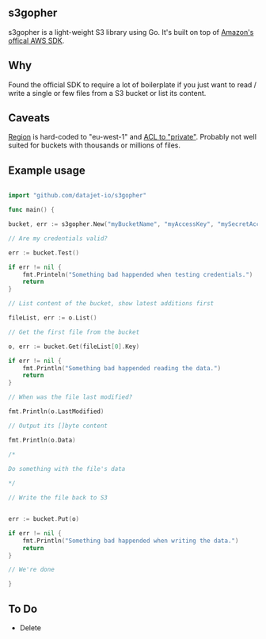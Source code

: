 ## s3gopher
s3gopher is a light-weight S3 library using Go. It's built on top of [Amazon's offical AWS SDK](https://github.com/aws/aws-sdk-go/aws).

## Why
Found the official SDK to require a lot of boilerplate if you just want to read / write a single or few files from a S3 bucket or list its content.

## Caveats 

[Region](http://docs.aws.amazon.com/AWSEC2/latest/UserGuide/using-regions-availability-zones.html) is hard-coded to "eu-west-1" and [ACL to "private"](http://docs.aws.amazon.com/AmazonS3/latest/dev/acl-overview.html#canned-acl). Probably not well suited for buckets with thousands or millions of files.

## Example usage

```go

import "github.com/datajet-io/s3gopher"

func main() {

bucket, err := s3gopher.New("myBucketName", "myAccessKey", "mySecretAccessKey")

// Are my credentials valid?

err := bucket.Test()

if err != nil {
	fmt.Printeln("Something bad happended when testing credentials.")
	return
}

// List content of the bucket, show latest additions first

fileList, err := o.List()

// Get the first file from the bucket

o, err := bucket.Get(fileList[0].Key)

if err != nil {
	fmt.Println("Something bad happended reading the data.")
	return
}

// When was the file last modified?

fmt.Println(o.LastModified)

// Output its []byte content

fmt.Println(o.Data)

/*

Do something with the file's data
	
*/

// Write the file back to S3


err := bucket.Put(o)

if err != nil {
	fmt.Println("Something bad happended when writing the data.")
	return
}

// We're done

}


```


## To Do

* Delete





